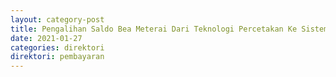 ```yaml
---
layout: category-post
title: Pengalihan Saldo Bea Meterai Dari Teknologi Percetakan Ke Sistem Komputerisasi
date: 2021-01-27
categories: direktori
direktori: pembayaran
---
```


